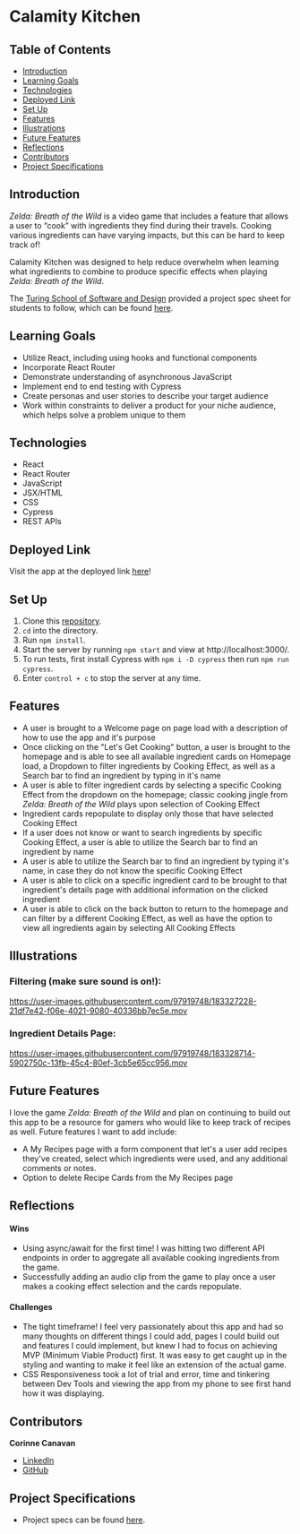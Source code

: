 # Calamity Kitchen

## Table of Contents
- [Introduction](#introduction)
- [Learning Goals](#learning-goals)
- [Technologies](#technologies)
- [Deployed Link](#deployed-link)
- [Set Up](#set-up)
- [Features](#features)
- [Illustrations](#illustrations)
- [Future Features](#future-features)
- [Reflections](#reflections)
- [Contributors](#contributors)
- [Project Specifications](#project-specifications)

## Introduction
*Zelda: Breath of the Wild* is a video game that includes a feature that allows a user to “cook” with ingredients they find during their travels. Cooking various ingredients can have varying impacts, but this can be hard to keep track of! 

Calamity Kitchen was designed to help reduce overwhelm when learning what ingredients to combine to produce specific effects when playing *Zelda: Breath of the Wild*. 

The [Turing School of Software and Design](https://turing.edu/) provided a project spec sheet for students to follow, which can be found [here](https://frontend.turing.edu/projects/module-3/showcase.html).

## Learning Goals
- Utilize React, including using hooks and functional components
- Incorporate React Router
- Demonstrate understanding of asynchronous JavaScript
- Implement end to end testing with Cypress
- Create personas and user stories to describe your target audience
- Work within constraints to deliver a product for your niche audience, which helps solve a problem unique to them

## Technologies
  - React
  - React Router
  - JavaScript
  - JSX/HTML
  - CSS
  - Cypress
  - REST APIs

## Deployed Link 
Visit the app at the deployed link [here](https://calamity-kitchen.vercel.app/)! 

## Set Up
1. Clone this [repository](https://github.com/CorCanavan/calamity-kitchen).
2. `cd` into the directory.
3. Run `npm install`.
4. Start the server by running `npm start` and view at http://localhost:3000/.
5. To run tests, first install Cypress with `npm i -D cypress` then run `npm run cypress`.
6. Enter `control + c` to stop the server at any time.

## Features
- A user is brought to a Welcome page on page load with a description of how to use the app and it's purpose
- Once clicking on the "Let's Get Cooking" button, a user is brought to the homepage and is able to see all available ingredient cards on Homepage load, a Dropdown to filter ingredients by Cooking Effect, as well as a Search bar to find an ingredient by typing in it's name
- A user is able to filter ingredient cards by selecting a specific Cooking Effect from the dropdown on the homepage; classic cooking jingle from *Zelda: Breath of the Wild* plays upon selection of Cooking Effect
- Ingredient cards repopulate to display only those that have selected Cooking Effect
- If a user does not know or want to search ingredients by specific Cooking Effect, a user is able to utilize the Search bar to find an ingredient by name
- A user is able to utilize the Search bar to find an ingredient by typing it's name, in case they do not know the specific Cooking Effect 
- A user is able to click on a specific ingredient card to be brought to that ingredient's details page with additional information on the clicked ingredient 
- A user is able to click on the back button to return to the homepage and can filter by a different Cooking Effect, as well as have the option to view all ingredients again by selecting All Cooking Effects

## Illustrations
### Filtering (make sure sound is on!): 
https://user-images.githubusercontent.com/97919748/183327228-21df7e42-f06e-4021-9080-40336bb7ec5e.mov

### Ingredient Details Page: 
https://user-images.githubusercontent.com/97919748/183328714-5902750c-13fb-45c4-80ef-3cb5e65cc956.mov

## Future Features
I love the game *Zelda: Breath of the Wild* and plan on continuing to build out this app to be a resource for gamers who would like to keep track of recipes as well. Future features I want to add include:
- A My Recipes page with a form component that let's a user add recipes they've created, select which ingredients were used, and any additional comments or notes.
- Option to delete Recipe Cards from the My Recipes page

## Reflections
#### Wins
- Using async/await for the first time! I was hitting two different API endpoints in order to aggregate all available cooking ingredients from the game. 
- Successfully adding an audio clip from the game to play once a user makes a cooking effect selection and the cards repopulate.

#### Challenges
- The tight timeframe! I feel very passionately about this app and had so many thoughts on different things I could add, pages I could build out and features I could implement, but knew I had to focus on achieving MVP (Minimum Viable Product) first. It was easy to get caught up in the styling and wanting to make it feel like an extension of the actual game.
- CSS Responsiveness took a lot of trial and error, time and tinkering between Dev Tools and viewing the app from my phone to see first hand how it was displaying.

## Contributors
**Corinne Canavan**
* [LinkedIn](https://www.linkedin.com/in/corinnecanavan/)
* [GitHub](https://github.com/CorCanavan)

## Project Specifications
- Project specs can be found [here](https://frontend.turing.edu/projects/module-3/showcase.html).

